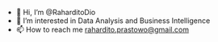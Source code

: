 - 👋 Hi, I’m @RaharditoDio
- 👀 I’m interested in Data Analysis and Business Intelligence
- 📫 How to reach me rahardito.prastowo@gmail.com

<!---
RaharditoDio/RaharditoDio is a ✨ special ✨ repository because its `README.md` (this file) appears on your GitHub profile.
You can click the Preview link to take a look at your changes.
--->
